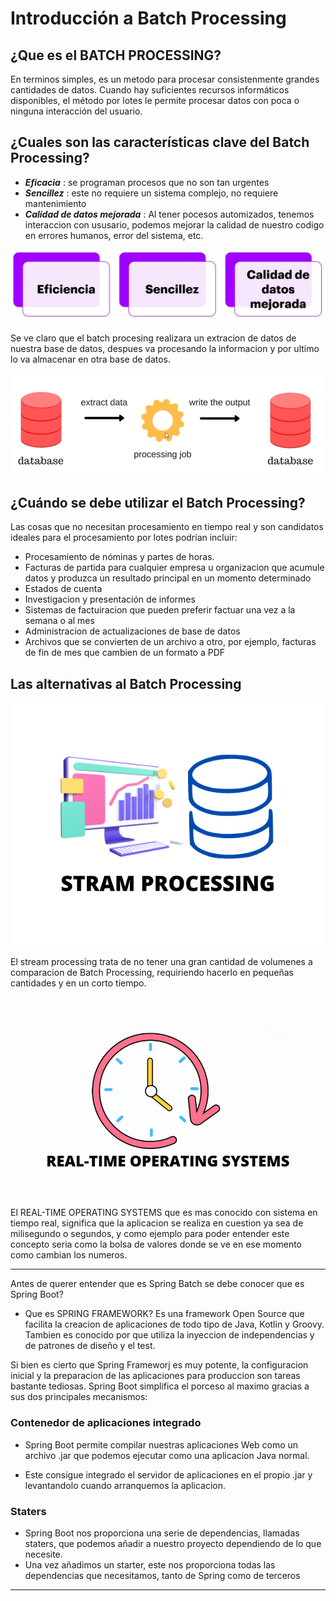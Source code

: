 # Introducción a Batch Processing

## ¿Que es el BATCH PROCESSING?
En terminos  simples, es un metodo para procesar consistenmente grandes cantidades de datos.
Cuando hay suficientes recursos informáticos disponibles, el método por lotes le permite procesar datos con poca o ninguna interacción del usuario.

## ¿Cuales son las características clave del Batch Processing?
* ***Eficacia*** : se programan procesos que no son tan urgentes 
* ***Sencillez*** : este no requiere un sistema complejo, no requiere mantenimiento
* ***Calidad de datos mejorada*** : Al tener pocesos automizados, tenemos interaccion con ususario, podemos mejorar la calidad de nuestro codigo en errores humanos, error del sistema, etc.


![Caracteristicas del Batch](./src/img/CaracteristicasBatch.png)

Se ve claro que el batch procesing realizara un extracion de datos de nuestra base de datos, despues va procesando la informacion y por ultimo lo va almacenar en otra base de datos.

![Proceso de Datos](./src/img/procesaDatos.png)

## ¿Cuándo se debe utilizar el Batch Processing?

Las cosas que no necesitan procesamiento en tiempo real y son candidatos ideales para el procesamiento por lotes podrían incluir:

- Procesamiento de nóminas y partes de horas.
- Facturas de partida para cualquier empresa u organizacion que acumule datos y produzca un resultado principal en un momento determinado
- Estados de cuenta
- Investigacion y presentación de informes
- Sistemas de factuiracion que pueden preferir factuar una vez a la semana o al mes
- Administracion de actualizaciones de base de datos
- Archivos que se convierten de un archivo a otro, por ejemplo, facturas de fin de mes que cambien de un formato a PDF

## Las alternativas al Batch Processing



![Stream](./src/img/REAL-TIME%20OPERATING%20SYSTEMS.png)

El stream processing trata de no tener una gran cantidad de volumenes a comparacion de Batch Processing, requiriendo hacerlo en pequeñas cantidades y en un corto tiempo.

![RealTime](./src/img/RealTime.gif)
El REAL-TIME OPERATING SYSTEMS que es mas conocido con sistema en tiempo real, significa que la aplicacion se realiza en cuestion ya sea de milisegundo o segundos, y como ejemplo para poder entender este concepto seria como la bolsa de valores donde se ve en ese momento como cambian los numeros.

---
Antes de querer entender que es Spring Batch se debe conocer que es Spring Boot? 
* Que es SPRING FRAMEWORK? Es una framework Open Source que facilita la creacion de aplicaciones de todo tipo de Java, Kotlin y Groovy. Tambien es conocido por que utiliza la inyeccion de independencias y de patrones de diseño y el test.

Si bien es cierto que Spring Frameworj es muy potente, la configuracion inicial y la preparacion de las aplicaciones para produccion son tareas bastante tediosas. Spring Boot simplifica el porceso al maximo gracias a sus dos principales mecanismos:

### Contenedor de aplicaciones integrado

- Spring Boot permite compilar nuestras aplicaciones Web como un archivo .jar que podemos ejecutar como una aplicacion Java normal.

- Este consigue integrado el servidor de aplicaciones en el propio .jar y levantandolo cuando arranquemos la aplicacion.

### Staters

- Spring Boot nos proporciona una serie de dependencias, llamadas staters, que podemos añadir a nuestro proyecto dependiendo de lo que necesite.
- Una vez añadimos un starter, este nos proporciona todas las dependencias que necesitamos, tanto de Spring como de terceros

---
